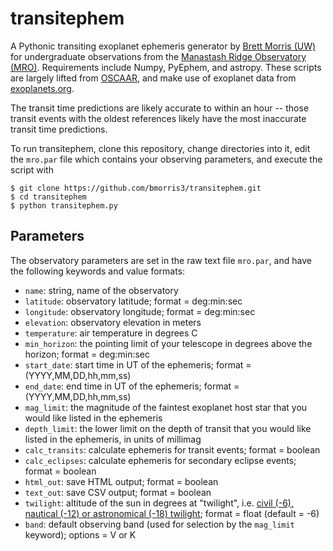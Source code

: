 transitephem
============

A Pythonic transiting exoplanet ephemeris generator by [Brett Morris (UW)](http://staff.washington.edu/bmmorris/) for undergraduate observations from the [Manastash Ridge Observatory (MRO)](http://www.astro.washington.edu/users/laws/MRO/home.page/). Requirements include Numpy, PyEphem, and astropy. These scripts are largely lifted from [OSCAAR](http://oscaar.github.io/OSCAAR/), and make use of exoplanet data from [exoplanets.org](http://exoplanets.org/). 

The transit time predictions are likely accurate to within an hour -- those transit events with the oldest references likely have the most inaccurate transit time predictions.

To run transitephem, clone this repository, change directories into it, edit the `mro.par` file which contains your observing parameters, and execute the script with 
```
$ git clone https://github.com/bmorris3/transitephem.git
$ cd transitephem
$ python transitephem.py
```

Parameters
----------
The observatory parameters are set in the raw text file `mro.par`, and have the following keywords and value formats:
* `name`: string, name of the observatory
* `latitude`: observatory latitude; format = deg:min:sec
* `longitude`: observatory longitude; format = deg:min:sec
* `elevation`: observatory elevation in meters
* `temperature`: air temperature in degrees C
* `min_horizon`: the pointing limit of your telescope in degrees above the horizon; format = deg:min:sec
* `start_date`: start time in UT of the ephemeris; format = (YYYY,MM,DD,hh,mm,ss)
* `end_date`: end time in UT of the ephemeris; format = (YYYY,MM,DD,hh,mm,ss)
* `mag_limit`: the magnitude of the faintest exoplanet host star that you would like listed in the ephemeris
* `depth_limit`: the lower limit on the depth of transit that you would like listed in the ephemeris, in units of millimag
* `calc_transits`: calculate ephemeris for transit events; format = boolean
* `calc_eclipses`: calculate ephemeris for secondary eclipse events; format = boolean
* `html_out`: save HTML output; format = boolean
* `text_out`: save CSV output; format = boolean
* `twilight`: altitude of the sun in degrees at "twilight", i.e. [civil (-6), nautical (-12) or astronomical (-18) twilight](http://en.wikipedia.org/wiki/Twilight#Definitions); format = float (default = -6)
* `band`: default observing band (used for selection by the `mag_limit` keyword); options = V or K

